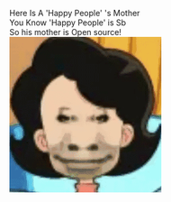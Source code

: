 Here Is A 'Happy People' 's Mother <br />
You Know 'Happy People' is Sb <br />
So his mother is Open source! <br />
<img src="https://github.com/0sha0/Xiaowei_Security/blob/main/Mother.jpg"/><br />
